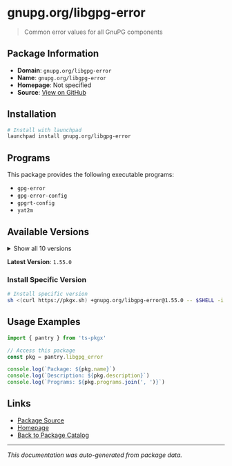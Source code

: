 # gnupg.org/libgpg-error

> Common error values for all GnuPG components

## Package Information

- **Domain**: `gnupg.org/libgpg-error`
- **Name**: `gnupg.org/libgpg-error`
- **Homepage**: Not specified
- **Source**: [View on GitHub](https://github.com/pkgxdev/pantry/tree/main/projects/gnupg.org/libgpg-error/package.yml)

## Installation

```bash
# Install with launchpad
launchpad install gnupg.org/libgpg-error
```

## Programs

This package provides the following executable programs:

- `gpg-error`
- `gpg-error-config`
- `gpgrt-config`
- `yat2m`

## Available Versions

<details>
<summary>Show all 10 versions</summary>

- `1.55.0`, `1.54.0`, `1.53.0`, `1.52.0`, `1.51.0`
- `1.50.0`, `1.49.0`, `1.48.0`, `1.47.0`, `1.45.0`

</details>

**Latest Version**: `1.55.0`

### Install Specific Version

```bash
# Install specific version
sh <(curl https://pkgx.sh) +gnupg.org/libgpg-error@1.55.0 -- $SHELL -i
```

## Usage Examples

```typescript
import { pantry } from 'ts-pkgx'

// Access this package
const pkg = pantry.libgpg_error

console.log(`Package: ${pkg.name}`)
console.log(`Description: ${pkg.description}`)
console.log(`Programs: ${pkg.programs.join(', ')}`)
```

## Links

- [Package Source](https://github.com/pkgxdev/pantry/tree/main/projects/gnupg.org/libgpg-error/package.yml)
- [Homepage](#)
- [Back to Package Catalog](../../package-catalog.md)

---

*This documentation was auto-generated from package data.*
